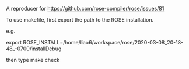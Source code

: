 A reproducer for https://github.com/rose-compiler/rose/issues/81

To use makefile, first export the path to the ROSE installation.

e.g.

export ROSE_INSTALL=/home/liao6/workspace/rose/2020-03-08_20-18-48_-0700/installDebug


then type
  make check

  
